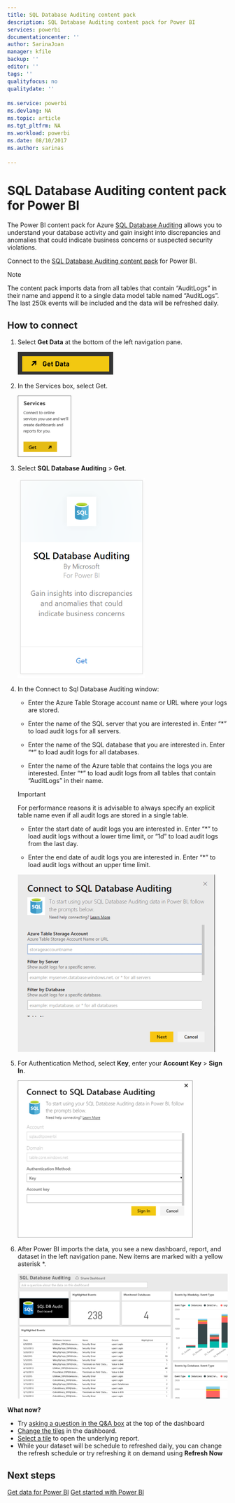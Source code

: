 ```yaml
---
title: SQL Database Auditing content pack
description: SQL Database Auditing content pack for Power BI
services: powerbi
documentationcenter: ''
author: SarinaJoan
manager: kfile
backup: ''
editor: ''
tags: ''
qualityfocus: no
qualitydate: ''

ms.service: powerbi
ms.devlang: NA
ms.topic: article
ms.tgt_pltfrm: NA
ms.workload: powerbi
ms.date: 08/10/2017
ms.author: sarinas

---
```

# SQL Database Auditing content pack for Power BI
The Power BI content pack for Azure [SQL Database Auditing](http://azure.microsoft.com/documentation/articles/sql-database-auditing-get-started/) allows you to understand your database activity and gain insight into discrepancies and anomalies that could indicate business concerns or suspected security violations. 

Connect to the [SQL Database Auditing content pack](https://app.powerbi.com/getdata/services/sql-db-auditing) for Power BI.

>[!NOTE]
>The content pack imports data from all tables that contain “AuditLogs” in their name and append it to a single data model table named “AuditLogs”. The last 250k events will be included and the data will be refreshed daily.

## How to connect
1. Select **Get Data** at the bottom of the left navigation pane.
   
   ![](media/service-connect-to-azure-sql-database-auditing/pbi_getdata.png) 
2. In the Services box, select Get.
   
   ![](media/service-connect-to-azure-sql-database-auditing/pbi_getservices.png) 
3. Select **SQL Database Auditing** \> **Get**.
   
   ![](media/service-connect-to-azure-sql-database-auditing/sqldbaudit.png)
4. In the Connect to Sql Database Auditing window:
   
   - Enter the Azure Table Storage account name or URL where your logs are stored.
   
   - Enter the name of the SQL server that you are interested in. Enter “\*” to load audit logs for all servers.
   
   - Enter the name of the SQL database that you are interested in. Enter “\*” to load audit logs for all databases.
   
   - Enter the name of the Azure table that contains the logs you are interested. Enter “\*” to load audit logs from all tables that contain “AuditLogs” in their name.
   
   >[!IMPORTANT]
   >For performance reasons it is advisable to always specify an explicit table name even if all audit logs are stored in a single table.
   
   - Enter the start date of audit logs you are interested in. Enter “\*” to load audit logs without a lower time limit, or “1d” to load audit logs from the last day.
   
   - Enter the end date of audit logs you are interested in. Enter “\*” to load audit logs without an upper time limit.
   
   ![](media/service-connect-to-azure-sql-database-auditing/dbauditing_param.png)
5. For Authentication Method, select **Key**, enter your **Account Key** \> **Sign In**.
   
   ![](media/service-connect-to-azure-sql-database-auditing/pbi_sqlauditing3.png)
6. After Power BI imports the data, you see a new dashboard, report, and dataset in the left navigation pane. New items are marked with a yellow asterisk \*.
   
   ![](media/service-connect-to-azure-sql-database-auditing/pbi_sqldbauditingnewdash.png)

**What now?**

* Try [asking a question in the Q&A box](power-bi-q-and-a.md) at the top of the dashboard
* [Change the tiles](service-dashboard-edit-tile.md) in the dashboard.
* [Select a tile](service-dashboard-tiles.md) to open the underlying report.
* While your dataset will be schedule to refreshed daily, you can change the refresh schedule or try refreshing it on demand using **Refresh Now**

## Next steps
[Get data for Power BI](service-get-data.md)
[Get started with Power BI](service-get-started.md)
